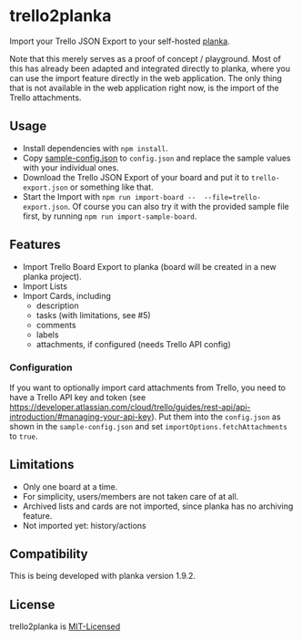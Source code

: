 # trello2planka

Import your Trello JSON Export to your self-hosted [planka](https://github.com/plankanban/planka).

Note that this merely serves as a proof of concept / playground. Most of this has already been adapted and integrated directly to planka, where you can use the import feature directly in the web application. The only thing that is not available in the web application right now, is the import of the Trello attachments. 

## Usage

* Install dependencies with `npm install`. 
* Copy [sample-config.json](sample-config.json) to `config.json` and replace the sample values with your individual ones.
* Download the Trello JSON Export of your board and put it to `trello-export.json` or something like that.
* Start the Import with `npm run import-board --  --file=trello-export.json`. Of course you can also try it with the provided sample file first, by running `npm run import-sample-board`.

## Features

* Import Trello Board Export to planka (board will be created in a new planka project). 
* Import Lists
* Import Cards, including
  * description
  * tasks (with limitations, see #5)
  * comments
  * labels
  * attachments, if configured (needs Trello API config)

### Configuration

If you want to optionally import card attachments from Trello, you need to have a Trello API key and token (see https://developer.atlassian.com/cloud/trello/guides/rest-api/api-introduction/#managing-your-api-key). Put them into the `config.json` as shown in the `sample-config.json` and set `importOptions.fetchAttachments` to `true`. 

## Limitations

* Only one board at a time. 
* For simplicity, users/members are not taken care of at all. 
* Archived lists and cards are not imported, since planka has no archiving feature. 
* Not imported yet: history/actions

## Compatibility

This is being developed with planka version 1.9.2.

## License

trello2planka is [MIT-Licensed](LICENSE)
